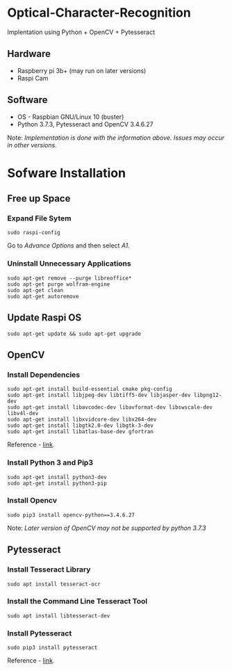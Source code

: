 # Optical-Character-Recognition
Implentation using Python + OpenCV + Pytesseract
## Hardware
* Raspberry pi 3b+ (may run on later versions)
* Raspi Cam
## Software
* OS - Raspbian GNU/Linux 10 (buster)
* Python 3.7.3, Pytesseract and OpenCV 3.4.6.27

Note: _Implementation is done with the information above. Issues may occur in other versions._
# Sofware Installation

## Free up Space
### Expand File Sytem
    sudo raspi-config
Go to _Advance Options_ and then select _A1_.
### Uninstall Unnecessary Applications
    sudo apt-get remove --purge libreoffice*
    sudo apt-get purge wolfram-engine
    sudo apt-get clean
    sudo apt-get autoremove

## Update Raspi OS
    sudo apt-get update && sudo apt-get upgrade

## OpenCV
### Install Dependencies
    sudo apt-get install build-essential cmake pkg-config
    sudo apt-get install libjpeg-dev libtiff5-dev libjasper-dev libpng12-dev
    sudo apt-get install libavcodec-dev libavformat-dev libswscale-dev libv4l-dev
    sudo apt-get install libxvidcore-dev libx264-dev
    sudo apt-get install libgtk2.0-dev libgtk-3-dev
    sudo apt-get install libatlas-base-dev gfortran
Reference - [link](https://pysource.com/2018/10/31/raspberry-pi-3-and-opencv-3-installation-tutorial/).

### Install Python 3 and Pip3
    sudo apt-get install python3-dev
    sudo apt-get install python3-pip

### Install Opencv
    sudo pip3 install opencv-python==3.4.6.27
Note: _Later version of OpenCV may not be supported by python 3.7.3_

## Pytesseract

### Install Tesseract Library
    sudo apt install tesseract-ocr
### Install the Command Line Tesseract Tool
    sudo apt install libtesseract-dev
### Install Pytesseract
    sudo pip3 install pytesseract

Reference - [link](https://maker.pro/raspberry-pi/tutorial/optical-character-recognizer-using-raspberry-pi-with-opencv-and-tesseract).
